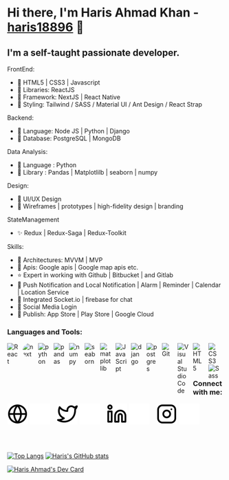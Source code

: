# Hi there, I'm Haris Ahmad Khan - [haris18896](https://portfolio-39c92.web.app/) 👋 

## I'm a self-taught passionate developer.

 FrontEnd:
 - 🍁 HTML5 | CSS3 | Javascript
 - 📱 Libraries: ReactJS
 - 🔘 Framework: NextJS | React Native
 - 🎨 Styling: Tailwind / SASS / Material UI / Ant Design / React Strap


Backend:
 - 💾 Language: Node JS | Python | Django
 - 🧮 Database: PostgreSQL | MongoDB

Data Analysis:
 - 💾 Language : Python
 - 🧮 Library : Pandas | Matplotlilb | seaborn | numpy

Design:
 - 🎨 UI/UX Design
 - 🎀 Wireframes | prototypes | high-fidelity design | branding

StateManagement
 - ✨ Redux | Redux-Saga | Redux-Toolkit


Skills:
 - 🔘 Architectures: MVVM | MVP
 - 📍 Apis: Google apis | Google map apis etc.
 - ⭐️ Expert in working with Github | Bitbucket | and Gitlab
 - 📲 Push Notification and Local Notification | Alarm | Reminder | Calendar | Location Service
 - 💬 Integrated Socket.io | firebase for chat
 - 🔑 Social Media Login
 - 📗 Publish: App Store | Play Store | Google Cloud


### Languages and Tools:

<img align="left" alt="React" width="26px" src="https://cdn.jsdelivr.net/gh/devicons/devicon/icons/react/react-original.svg" style="padding-right:10px;" />
<img align="left" alt="next" width="26px" src="https://cdn.jsdelivr.net/gh/devicons/devicon/icons/nextjs/nextjs-original.svg"" style="padding-right:10px; background-color: white; border-radius: 100px;" />
<img align="left" alt="python" width="26px" src="https://cdn.jsdelivr.net/gh/devicons/devicon/icons/python/python-original.svg" style="padding-right:10px;" />
<img align="left" alt="pandas" width="26px" src="https://cdn.jsdelivr.net/gh/devicons/devicon/icons/pandas/pandas-original.svg" style="padding-right:10px;" />
<img align="left" alt="numpy" width="26px" src="https://cdn.jsdelivr.net/gh/devicons/devicon/icons/numpy/numpy-original.svg" style="padding-right:10px;" />
<img align="left" alt="seaborn" width="26px" src="https://seaborn.pydata.org/_images/logo-mark-lightbg.svg" style="padding-right:10px;" />
<img align="left" alt="matplotlib" width="26px" src="https://matplotlib.org/_static/logo2_compressed.svg" style="padding-right:10px;" />
<img align="left" alt="JavaScript" width="26px" src="https://cdn.jsdelivr.net/gh/devicons/devicon/icons/javascript/javascript-original.svg" style="padding-right:10px;" />
<img align="left" alt="django" width="26px" src="https://cdn.jsdelivr.net/gh/devicons/devicon/icons/django/django-plain.svg" style="padding-right:10px;" />
<img align="left" alt="postgres" width="26px" src="https://cdn.jsdelivr.net/gh/devicons/devicon/icons/postgresql/postgresql-plain-wordmark.svg" style="padding-right:10px;" />
<img align="left" alt="Git" width="26px" src="https://cdn.jsdelivr.net/gh/devicons/devicon/icons/git/git-original.svg" style="padding-right:10px;" />
<img align="left" alt="Visual Studio Code" width="26px" src="https://cdn.jsdelivr.net/gh/devicons/devicon/icons/vscode/vscode-original.svg" style="padding-right:10px;" />
<img align="left" alt="HTML5" width="26px" src="https://cdn.jsdelivr.net/gh/devicons/devicon/icons/html5/html5-original.svg" style="padding-right:10px;" />
<img align="left" alt="CSS3" width="26px" src="https://cdn.jsdelivr.net/gh/devicons/devicon/icons/css3/css3-original.svg" style="padding-right:10px;" />
<img align="left" alt="Sass" width="26px" src="https://cdn.jsdelivr.net/gh/devicons/devicon/icons/sass/sass-original.svg" style="padding-right:10px;" />

</br>

### Connect with me:

[![website](./img/globe-light.svg)](https://portfolio-39c92.web.app/#gh-light-mode-only)
[![website](./img/globe-dark.svg)](https://portfolio-39c92.web.app/#gh-dark-mode-only)
&nbsp;&nbsp;
[![website](./img/twitter-light.svg)](https://twitter.com/HarisAhmadKha18#gh-light-mode-only)
[![website](./img/twitter-dark.svg)](https://twitter.com/HarisAhmadKha18#gh-dark-mode-only)
&nbsp;&nbsp;
[![website](./img/linkedin-light.svg)](https://www.linkedin.com/in/haris-ahmad-91b70215a/#gh-light-mode-only)
[![website](./img/linkedin-dark.svg)](https://www.linkedin.com/in/haris-ahmad-91b70215a/#gh-dark-mode-only)
&nbsp;&nbsp;
[![website](./img/instagram-light.svg)](https://www.instagram.com/haris18896/#gh-light-mode-only)
[![website](./img/instagram-dark.svg)](https://www.instagram.com/haris18896/#gh-dark-mode-only)

<br />
<br />

[![Top Langs](https://github-readme-stats.vercel.app/api/top-langs/?username=haris18896&theme=vue-dark&show_icons=true&langs_count=6)](https://github.com/anuraghazra/github-readme-stats)
        [![Haris's GitHub stats](https://github-readme-stats.vercel.app/api?username=haris18896&theme=vue-dark&show_icons=true)](https://github.com/haris18896/github-readme-stats)

                                                                                                                                                  
<a href="https://app.daily.dev/haris18896"><img src="https://api.daily.dev/devcards/f9cf733e4f7b49a590d2a909db4ccebe.png?r=hob" width="400" alt="Haris Ahmad's Dev Card"/></a>

[website]: https://portfolio-39c92.web.app/
[twitter]: https://twitter.com/HarisAhmadKha18
[instagram]: https://www.instagram.com/haris18896/
[linkedin]: https://www.linkedin.com/in/haris-ahmad-91b70215a/


